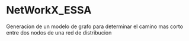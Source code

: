 # NetWorkX_ESSA
Generacion de un modelo de grafo para determinar el camino mas corto entre dos nodos de una red de distribucion
